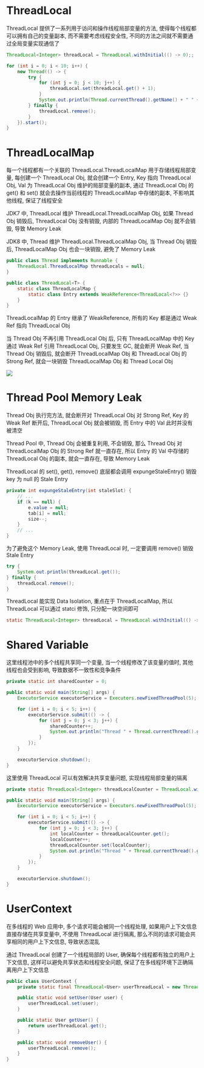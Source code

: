 # ThreadLocal

ThreadLocal 提供了一系列用于访问和操作线程局部变量的方法, 使得每个线程都可以拥有自己的变量副本, 而不需要考虑线程安全性, 不同的方法之间就不需要通过全局变量实现通信了

```java
ThreadLocal<Integer> threadLocal = ThreadLocal.withInitial(() -> 0);;

for (int i = 0; i < 10; i++) {
    new Thread(() -> {
        try {
            for (int j = 0; j < 10; j++) {
                threadLocal.set(threadLocal.get() + 1);
            }
            System.out.println(Thread.currentThread().getName() + " " + threadLocal.get());
        } finally {
            threadLocal.remove();
        }
    }).start();
}
```

# ThreadLocalMap

每一个线程都有一个关联的 ThreadLocal.ThreadLocalMap 用于存储线程局部变量, 每创建一个 ThreadLocal Obj, 就会创建一个 Entry, Key 指向 ThreadLocal Obj, Val 为 ThreadLocal Obj 维护的局部变量的副本, 通过 ThreadLocal Obj 的 get() 和 set() 就会去操作当前线程的 ThreadLocalMap 中存储的副本, 不影响其他线程, 保证了线程安全

JDK7 中, ThreadLocal 维护 ThreadLocal.ThreadLocalMap Obj, 如果 Thread Obj 销毁后, ThreadLocal Obj 没有销毁, 内部的 ThreadLocalMap Obj 就不会销毁, 导致 Memory Leak

JDK8 中, Thread 维护 ThreadLocal.ThreadLocalMap Obj, 当 Thread Obj 销毁后, ThreadLocalMap Obj 也会一块销毁, 避免了 Memory Leak

```java
public class Thread implements Runnable {
    ThreadLocal.ThreadLocalMap threadLocals = null;
}
```

```java
public class ThreadLocal<T> {
    static class ThreadLocalMap {
        static class Entry extends WeakReference<ThreadLocal<?>> {}
    }
}
```

ThreadLocalMap 的 Entry 继承了 WeakReference, 所有的 Key 都是通过 Weak Ref 指向 ThreadLocal Obj

当 Thread Obj 不再引用 ThreadLocal Obj 后, 只有 ThreadLocalMap 中的 Key 通过 Weak Ref 引用 ThreadLocal Obj, 只要发生 GC, 就会断开 Weak Ref, 当 Thread Obj 销毁后, 就会断开 ThreadLocalMap Obj 和 ThreadLocal Obj 的 Strong Ref, 就会一块销毁 ThreadLocalMap Obj 和 Thread Local Obj

![](https://note-sun.oss-cn-shanghai.aliyuncs.com/image/202402021217146.png)

# Thread Pool Memory Leak

Thread Obj 执行完方法, 就会断开对 ThreadLocal Obj 对 Strong Ref, Key 的 Weak Ref 断开后, ThreadLocal Obj 就会被销毁, 而 Entry 中的 Val 此时并没有被清空

Thread Pool 中, Thread Obj 会被重复利用, 不会销毁, 那么 Thread Obj 对 ThreadLocalMap Obj 的 Strong Ref 就一直存在, 所以 Entry 的 Val 中存储的 ThreadLocal Obj 的副本, 就会一直存在, 导致 Memory Leak

ThreadLocal 的 set(), get(), remove() 底层都会调用 expungeStaleEntry() 销毁 key 为 null 的 Stale Entry

```java
private int expungeStaleEntry(int staleSlot) {
    // ...
    if (k == null) {
        e.value = null;
        tab[i] = null;
        size--;
    }
    // ...
}
```

为了避免这个 Memory Leak, 使用 ThreadLocal 时, 一定要调用 remove() 销毁 Stale Entry

```java
try {
    System.out.println(threadLocal.get());
} finally {
    threadLocal.remove();
}
```

ThreadLocal 能实现 Data Isolation, 重点在于 ThreadLocalMap, 所以 ThreadLocal 可以通过 statci 修饰, 只分配一块空间即可

```java
static ThreadLocal<Integer> threadLocal = ThreadLocal.withInitial(() -> 0);;
```

# Shared Variable

这里线程池中的多个线程共享同一个变量, 当一个线程修改了该变量的值时, 其他线程也会受到影响, 导致数据不一致性和竞争条件

```java
private static int sharedCounter = 0;

public static void main(String[] args) {
    ExecutorService executorService = Executors.newFixedThreadPool(5);

    for (int i = 0; i < 5; i++) {
        executorService.submit(() -> {
            for (int j = 0; j < 3; j++) {
                sharedCounter++;
                System.out.println("Thread " + Thread.currentThread().getId() + ": " + sharedCounter);
            }
        });
    }

    executorService.shutdown();
}
```

这里使用 ThreadLocal 可以有效解决共享变量问题, 实现线程局部变量的隔离

```java
private static ThreadLocal<Integer> threadLocalCounter = ThreadLocal.withInitial(() -> 0);

public static void main(String[] args) {
    ExecutorService executorService = Executors.newFixedThreadPool(5);

    for (int i = 0; i < 5; i++) {
        executorService.submit(() -> {
            for (int j = 0; j < 3; j++) {
                int localCounter = threadLocalCounter.get();
                localCounter++;
                threadLocalCounter.set(localCounter);
                System.out.println("Thread " + Thread.currentThread().getId() + ": " + localCounter);
            }
        });
    }

    executorService.shutdown();
}
```

# UserContext

在多线程的 Web 应用中, 多个请求可能会被同一个线程处理, 如果用户上下文信息直接存储在共享变量中, 不使用 ThreadLocal 进行隔离, 那么不同的请求可能会共享相同的用户上下文信息, 导致状态混乱

通过 ThreadLocal 创建了一个线程局部的 User, 确保每个线程都有独立的用户上下文信息, 这样可以避免共享状态和线程安全问题, 保证了在多线程环境下正确隔离用户上下文信息

```java
public class UserContext {
    private static final ThreadLocal<User> userThreadLocal = new ThreadLocal<>();

    public static void setUser(User user) {
        userThreadLocal.set(user);
    }

    public static User getUser() {
        return userThreadLocal.get();
    }

    public static void removeUser() {
        userThreadLocal.remove();
    }
}
```